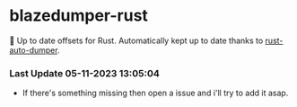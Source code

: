 # blazedumper-rust

🚀 Up to date offsets for Rust. Automatically kept up to date thanks to [rust-auto-dumper](https://github.com/Akandesh/rust-auto-dumper).


### Last Update 05-11-2023 13:05:04
- If there's something missing then open a issue and i'll try to add it asap.